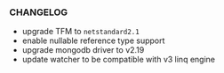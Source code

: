### CHANGELOG
- upgrade TFM to `netstandard2.1`
- enable nullable reference type support
- upgrade mongodb driver to v2.19
- update watcher to be compatible with v3 linq engine